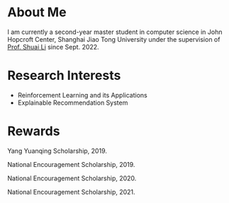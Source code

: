 # About Me
I am currently a second-year master student in computer science in John Hopcroft Center, Shanghai Jiao Tong University under the supervision of [Prof. Shuai Li](https://shuaili8.github.io/) since Sept. 2022.

# Research Interests
- Reinforcement Learning and its Applications
- Explainable Recommendation System


# Rewards

Yang Yuanqing Scholarship, 2019.

National Encouragement Scholarship, 2019.

National Encouragement Scholarship, 2020.

National Encouragement Scholarship, 2021.
